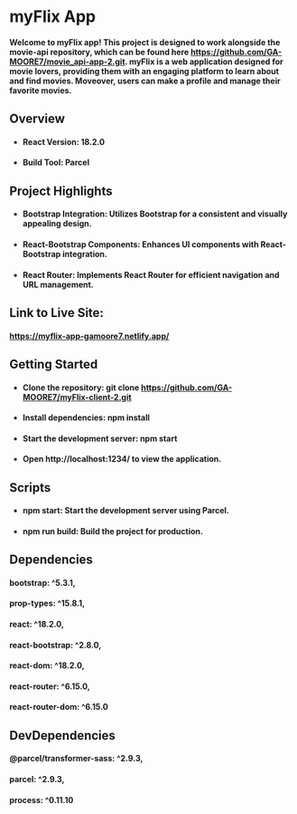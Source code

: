 # myFlix App

#### Welcome to myFlix app! This project is designed to work alongside the movie-api repository, which can be found here https://github.com/GA-MOORE7/movie_api-app-2.git. myFlix is a web application designed for movie lovers, providing them with an engaging platform to learn about and find movies. Moveover, users can make a profile and manage their favorite movies.

## Overview

- #### React Version: 18.2.0
- #### Build Tool: Parcel

## Project Highlights

- #### Bootstrap Integration: Utilizes Bootstrap for a consistent and visually appealing design.
- #### React-Bootstrap Components: Enhances UI components with React-Bootstrap integration.
- #### React Router: Implements React Router for efficient navigation and URL management.

## Link to Live Site:

#### https://myflix-app-gamoore7.netlify.app/

## Getting Started

- #### Clone the repository: git clone https://github.com/GA-MOORE7/myFlix-client-2.git
- #### Install dependencies: npm install
- #### Start the development server: npm start
- #### Open http://localhost:1234/ to view the application.

## Scripts

- #### npm start: Start the development server using Parcel.
- #### npm run build: Build the project for production.

## Dependencies

#### bootstrap: ^5.3.1,

#### prop-types: ^15.8.1,

#### react: ^18.2.0,

#### react-bootstrap: ^2.8.0,

#### react-dom: ^18.2.0,

#### react-router: ^6.15.0,

#### react-router-dom: ^6.15.0

## DevDependencies

#### @parcel/transformer-sass: ^2.9.3,

#### parcel: ^2.9.3,

#### process: ^0.11.10
